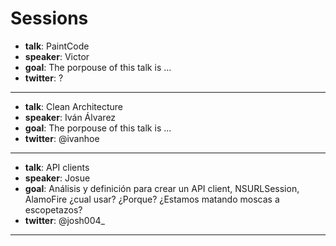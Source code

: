 # Sessions

- **talk**: PaintCode
- **speaker**: Victor
- **goal**: The porpouse of this talk is ...
- **twitter**: ?    

---

- **talk**: Clean Architecture
- **speaker**: Iván Álvarez
- **goal**: The porpouse of this talk is ...
- **twitter**: @ivanhoe
---

- **talk**: API clients
- **speaker**: Josue
- **goal**: Análisis y definición para crear un API client, NSURLSession, AlamoFire ¿cual usar? ¿Porque? ¿Estamos matando moscas a escopetazos?
- **twitter**: @josh004_
---
